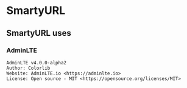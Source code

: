 # SmartyURL









## SmartyURL uses



### AdminLTE

    AdminLTE v4.0.0-alpha2
    Author: Colorlib
    Website: AdminLTE.io <https://adminlte.io>
    License: Open source - MIT <https://opensource.org/licenses/MIT>
    